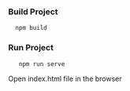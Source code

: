 ### Build Project
```
  npm build
```

### Run Project
```
   npm run serve
```
Open index.html file in the browser
